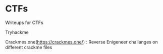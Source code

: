 # CTFs
Writeups for CTFs

Tryhackme

Crackmes.one(https://crackmes.one/) : Reverse Enigeneer challanges on different crackme files
